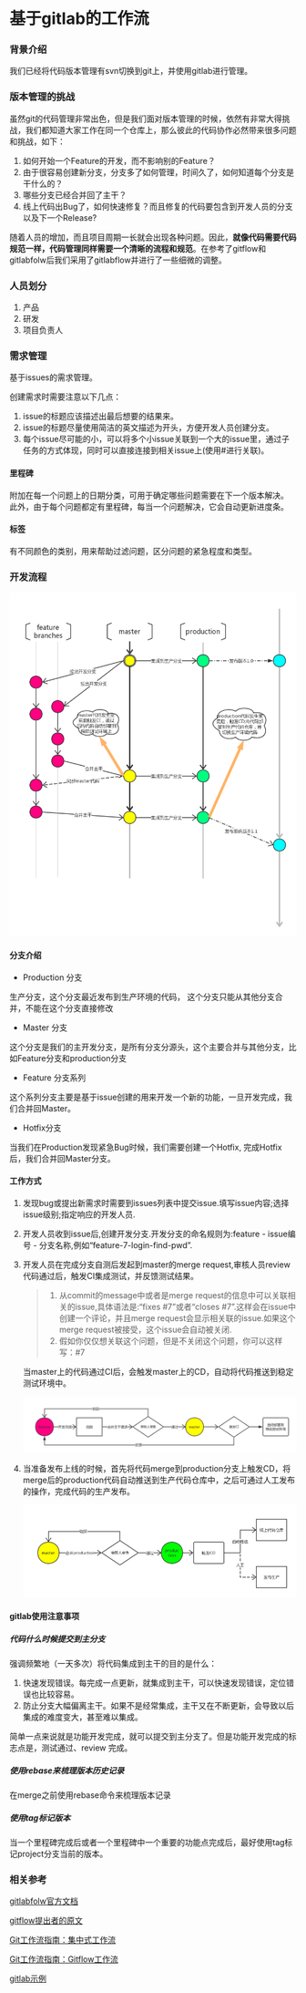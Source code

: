 # 基于gitlab的工作流

### 背景介绍

我们已经将代码版本管理有svn切换到git上，并使用gitlab进行管理。

### 版本管理的挑战

虽然git的代码管理非常出色，但是我们面对版本管理的时候，依然有非常大得挑战，我们都知道大家工作在同一个仓库上，那么彼此的代码协作必然带来很多问题和挑战，如下：

1. 如何开始一个Feature的开发，而不影响别的Feature？
2. 由于很容易创建新分支，分支多了如何管理，时间久了，如何知道每个分支是干什么的？
3. 哪些分支已经合并回了主干？
4. 线上代码出Bug了，如何快速修复？而且修复的代码要包含到开发人员的分支以及下一个Release?

随着人员的增加，而且项目周期一长就会出现各种问题。因此，**就像代码需要代码规范一样，代码管理同样需要一个清晰的流程和规范**。在参考了gitflow和gitlabfolw后我们采用了gitlabflow并进行了一些细微的调整。

### 人员划分

1. 产品
2. 研发
3. 项目负责人

### 需求管理

基于issues的需求管理。

创建需求时需要注意以下几点：

1. issue的标题应该描述出最后想要的结果来。
2. issue的标题尽量使用简洁的英文描述为开头，方便开发人员创建分支。
3. 每个issue尽可能的小，可以将多个小issue关联到一个大的issue里，通过子任务的方式体现，同时可以直接连接到相关issue上\(使用\#进行关联\)。

#### 里程碑

附加在每一个问题上的日期分类，可用于确定哪些问题需要在下一个版本解决。 此外，由于每个问题都定有里程碑，每当一个问题解决，它会自动更新进度条。

#### 标签

有不同颜色的类别，用来帮助过滤问题，区分问题的紧急程度和类型。

### 开发流程

![workflow](/images/workflow.png)

#### 分支介绍

* Production 分支

生产分支，这个分支最近发布到生产环境的代码， 这个分支只能从其他分支合并，不能在这个分支直接修改

* Master 分支

这个分支是我们的主开发分支，是所有分支分源头，这个主要合并与其他分支，比如Feature分支和production分支

* Feature 分支系列

这个系列分支主要是基于issue创建的用来开发一个新的功能，一旦开发完成，我们合并回Master。

* Hotfix分支

当我们在Production发现紧急Bug时候，我们需要创建一个Hotfix, 完成Hotfix后，我们合并回Master分支。

#### 工作方式

1. 发现bug或提出新需求时需要到issues列表中提交issue.填写issue内容;选择issue级别;指定响应的开发人员.

2. 开发人员收到issue后,创建开发分支.开发分支的命名规则为:feature - issue编号 - 分支名称,例如“feature-7-login-find-pwd”.

3. 开发人员在完成分支自测后发起到master的merge request,审核人员review代码通过后，触发CI集成测试，并反馈测试结果。

   > 1. 从commit的message中或者是merge request的信息中可以关联相关的issue,具体语法是:“fixes \#7”或者“closes \#7”.这样会在issue中创建一个评论，并且merge request会显示相关联的issue.如果这个merge request被接受，这个issue会自动被关闭.
   > 2. 假如你仅仅想关联这个问题，但是不关闭这个问题，你可以这样写：\#7

   当master上的代码通过CI后，会触发master上的CD，自动将代码推送到稳定测试环境中。

   ![合并流程](/images/合并流程.png)

4. 当准备发布上线的时候，首先将代码merge到production分支上触发CD，将merge后的production代码自动推送到生产代码仓库中，之后可通过人工发布的操作，完成代码的生产发布。

   ![部署](/images/部署.png)

#### gitlab使用注意事项

##### 代码什么时候提交到主分支

强调频繁地（一天多次）将代码集成到主干的目的是什么：

1. 快速发现错误。每完成一点更新，就集成到主干，可以快速发现错误，定位错误也比较容易。
2. 防止分支大幅偏离主干。如果不是经常集成，主干又在不断更新，会导致以后集成的难度变大，甚至难以集成。

简单一点来说就是功能开发完成，就可以提交到主分支了。但是功能开发完成的标志点是，测试通过、review 完成。

##### 使用rebase来梳理版本历史记录

在merge之前使用rebase命令来梳理版本记录

##### 使用tag标记版本

当一个里程碑完成后或者一个里程碑中一个重要的功能点完成后，最好使用tag标记project分支当前的版本。

### 相关参考

[gitlabfolw官方文档](https://docs.gitlab.com.cn/ce/workflow/gitlab_flow.html#introduction)

[gitflow提出者的原文](http://nvie.com/posts/a-successful-git-branching-model/)

[Git工作流指南：集中式工作流](http://blog.jobbole.com/76847/)

[Git工作流指南：Gitflow工作流](http://blog.jobbole.com/76867/)

[gitlab示例](https://gitlab.com/gitlab-org/gitlab-ce/issues)

